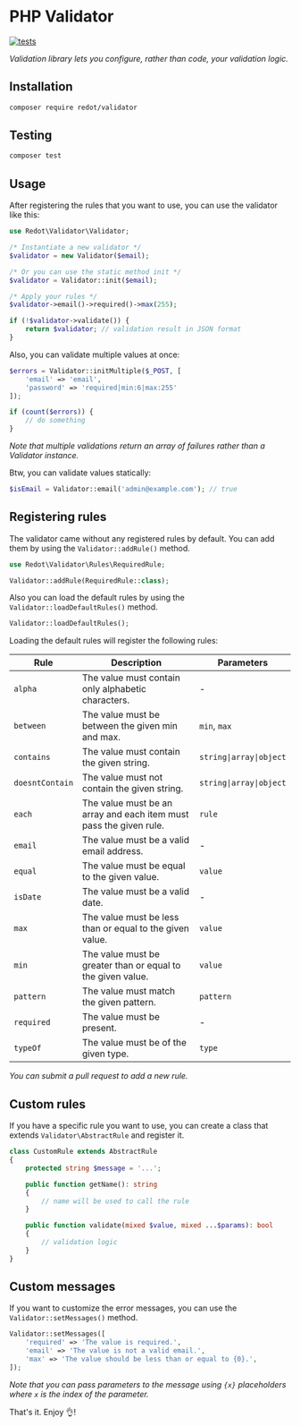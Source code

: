 # PHP Validator

[![tests](https://github.com/AbdelrhmanSaid/php-validator/actions/workflows/php.yml/badge.svg)](https://github.com/AbdelrhmanSaid/php-validator/actions/workflows/php.yml)

*Validation library lets you configure, rather than code, your validation logic.*

## Installation

```sh
composer require redot/validator
```

## Testing

```sh
composer test
```

## Usage

After registering the rules that you want to use, you can use the validator like this:

```php
use Redot\Validator\Validator;

/* Instantiate a new validator */
$validator = new Validator($email);

/* Or you can use the static method init */
$validator = Validator::init($email);

/* Apply your rules */
$validator->email()->required()->max(255);

if (!$validator->validate()) {
    return $validator; // validation result in JSON format
}
```

Also, you can validate multiple values at once:

```php
$errors = Validator::initMultiple($_POST, [
    'email' => 'email',
    'password' => 'required|min:6|max:255'
]);

if (count($errors)) {
    // do something
}
```

*Note that multiple validations return an array of failures rather than a Validator instance.*

Btw, you can validate values statically:

```php
$isEmail = Validator::email('admin@example.com'); // true
```

## Registering rules

The validator came without any registered rules by default. You can add them by using the `Validator::addRule()` method.

```php
use Redot\Validator\Rules\RequiredRule;

Validator::addRule(RequiredRule::class);
```

Also you can load the default rules by using the `Validator::loadDefaultRules()` method.

```php
Validator::loadDefaultRules();
```

Loading the default rules will register the following rules:

| Rule | Description | Parameters |
| --- | --- | --- |
| `alpha` | The value must contain only alphabetic characters. | - |
| `between` | The value must be between the given min and max. | `min`, `max` |
| `contains` | The value must contain the given string. | `string\|array\|object` |
| `doesntContain` | The value must not contain the given string. | `string\|array\|object` |
| `each` | The value must be an array and each item must pass the given rule. | `rule` |
| `email` | The value must be a valid email address. | - |
| `equal` | The value must be equal to the given value. | `value` |
| `isDate` | The value must be a valid date. | - |
| `max` | The value must be less than or equal to the given value. | `value` |
| `min` | The value must be greater than or equal to the given value. | `value` |
| `pattern` | The value must match the given pattern. | `pattern` |
| `required` | The value must be present. | - |
| `typeOf` | The value must be of the given type. | `type` |

*You can submit a pull request to add a new rule.*

## Custom rules

If you have a specific rule you want to use, you can create a class that extends `Validator\AbstractRule` and register it.

```php
class CustomRule extends AbstractRule
{
    protected string $message = '...';

    public function getName(): string
    {
        // name will be used to call the rule
    }

    public function validate(mixed $value, mixed ...$params): bool
    {
        // validation logic
    }
}
```

## Custom messages

If you want to customize the error messages, you can use the `Validator::setMessages()` method.

```php
Validator::setMessages([
    'required' => 'The value is required.',
    'email' => 'The value is not a valid email.',
    'max' => 'The value should be less than or equal to {0}.',
]);
```

*Note that you can pass parameters to the message using `{x}` placeholders where `x` is the index of the parameter.*

That's it. Enjoy 👌!
